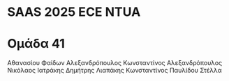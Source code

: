# SAAS 2025 ECE NTUA

# Ομάδα 41

Αθανασίου Φαίδων
Αλεξανδρόπουλος Κωνσταντίνος
Αλεξανδρόπουλος Νικόλαος
Ιατράκης Δημήτρης
Λιαπάκης Κωνσταντίνος
Παυλίδου Στέλλα